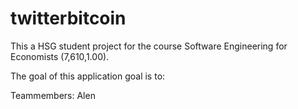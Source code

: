 # twitterbitcoin
This a HSG student project for the course Software Engineering for Economists (7,610,1.00).

The goal of this application goal is to:

Teammembers: Alen
